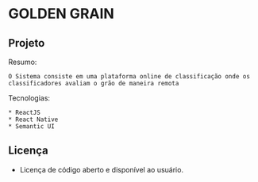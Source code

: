 # GOLDEN GRAIN

 
## Projeto

Resumo:

    O Sistema consiste em uma plataforma online de classificação onde os classificadores avaliam o grão de maneira remota

Tecnologias:

    * ReactJS
    * React Native
    * Semantic UI

## Licença
- Licença de código aberto e disponível ao usuário.